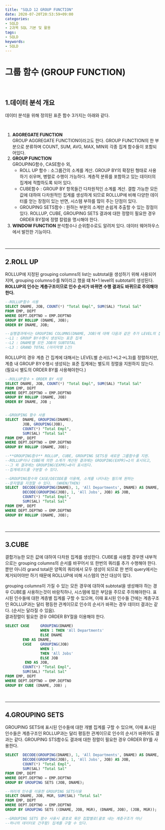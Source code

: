 ```yaml
---
title: "SQLD 12 GROUP FUNCTION"
date: 2020-07-20T20:53:59+09:00
categories:
- SQLD
- 2과목 SQL 기본 및 활용
tags:
- SQLD
keywords:
- SQLD
---
```


<!--more-->

# 그룹 함수 (GROUP FUNCTION)

&nbsp;


## 1.데이터 분석 개요

데이터 분석을 위해 정의된 표준 함수 3가지는 아래와 같다.

&nbsp;

1. **AGGREGATE FUNCTION**   
    GROUP AGGREGATE FUNCTION이라고도 한다. GROUP FUNCTION의 한 부분으로 분류하며 COUNT, SUM, AVG, MAX, MIN외 각종 집계 함수들이 포함되어있다.
2. **GROUP FUNCTION**   
    GROUPING함수, CASE함수 외, 
    - ROLL UP 함수 : 소그룹간의 소계를 계산. GROUP BY의 확장된 형태로 사용하기 쉬우며, 병렬로 수행이 가능하다. 계층적 분류를 포함하고 있는 데이터의 집계에 적합하도록 되어 있다.   
    - CUBE함수 : GROUP BY 항목들간 다차원적인 소계를 계산. 결합 가능한 모든 값에 대하여 다차원적인 집계를 생성하게 되므로 ROLLUP에 비해 다양한 데이터를 얻는 장점이 있는 반면, 시스템 부하를 많이 주는 단점이 있다.   
    - GROUPING SETS함수 : 원하는 부분의 소계만 손쉽게 추출할 수 있는 장점이 있다.
    ROLLUP, CUBE, GROUPING SETS 결과에 대한 정렬이 필요한 경우 ORDER BY절에 정렬 칼럼을 명시해야 한다.
3. **WINDOW FUNCTION**
    분석함수나 순위함수로도 알려져 있다. 데이터 웨어하우스에서 발전한 기능이다.

&nbsp;

-----

## 2.ROLL UP

ROLLUP에 지정된 grouping columns의 list는 subtotal을 생성하기 위해 사용되어지며, grouping columns수를 N이라고 했을 떄 N+1 level의 subtotal이 생성된다. **ROLLUP의 인수는 계층구조이므로 인수 순서가 바뀌면 수행 결과도 바뀌므로 주의해야한다.**

```sql
--ROLLUP함수 사용
SELECT DNAME, JOB, COUNT(*) "Total Empl", SUM(SAL) "Total Sal" 
FROM EMP, DEPT 
WHERE DEPT.DEPTNO = EMP.DEPTNO 
GROUP BY ROLLUP (DNAME, JOB);
ORDER BY DNAME, JOB;

--실행결과에서는 GROUPING COLUMNS(DNAME, JOB)에 대해 다음과 같은 추가 LEVEL의 집계가 생성된다.
--L1 : GROUP BY수행시 생성되는 표준 집계
--L2 : DNAME별 모든 JOB의 SUBTOTAL
--L3 : GRAND TOTAL (마지막행 1건)
```

ROLLUP의 경우 계층 간 집계에 대해서는 LEVEL별 순서(L1->L2->L3)를 정렬하지만, 계층 내 GROUP BY수행시 생성되는 표준 집계에는 별도의 정렬을 지원하지 않는다. (필요시 별도의 ORDER BY를 사용해야한다.)


```sql
--ROLLUP함수 + ORDER BY 사용
SELECT DNAME, JOB, COUNT(*) "Total Empl", SUM(SAL) "Total Sal" 
FROM EMP, DEPT 
WHERE DEPT.DEPTNO = EMP.DEPTNO 
GROUP BY ROLLUP (DNAME, JOB) 
ORDER BY DNAME, JOB ;


--GROUPING 함수 사용
SELECT  DNAME, GROUPING(DNAME), 
        JOB, GROUPING(JOB), 
        COUNT(*) "Total Empl", 
        SUM(SAL) "Total Sal" 
FROM EMP, DEPT 
WHERE DEPT.DEPTNO = EMP.DEPTNO 
GROUP BY ROLLUP (DNAME, JOB);

--**GROUPING함수** ROLLUP, CUBE, GROUPING SETS등 새로운 그룹함수를 지원.
--ROLLUP이나 CUBE에 의한 소계가 계산된 결과에는 GROUPING(EXPR)=1이 표시되고,
--그 외 결과에는 GROUPING(EXPR)=0이 표시된다.
--집계레코드를 구분할 수 있다.

--GROUPING함수와 CASE/DECODE를 이용해, 소계를 나타내는 필드에 원하는 
--문자열을 지정할 수 있다.  (WHEN/THEN)
SELECT  DECODE(GROUPING(DNAME), 1, 'All Departments', DNAME) AS DNAME, 
        DECODE(GROUPING(JOB), 1, 'All Jobs', JOB) AS JOB, 
        COUNT(*) "Total Empl", 
        SUM(SAL) "Total Sal" 
FROM EMP, DEPT 
WHERE DEPT.DEPTNO = EMP.DEPTNO 
GROUP BY ROLLUP (DNAME, JOB);
```

&nbsp;

-----

## 3.CUBE

결합가능한 모든 값에 대하여 다차원 집계를 생성한다. CUBE를 사용할 경우엔 내부적으로는 grouping columns의 순서를 바꾸어서 또 한번의 쿼리를 추가 수행해야 한다. 뿐만 아니라 grand total은 양쪽의 쿼리에서 모두 생성이 되므로 한 번의 query에서는 제거되어야만 하기 때문에 ROLLUP에 비해 시스템의 연산 대상이 많다.   

grouping columns이 가질 수 있는 모든 경우에 대하여 subtotal을 생성해야 하는 경우 CUBE를 사용하는것이 바람직하나, 시스템에 많은 부담을 주므로 주의해야한다. 표시된 인수들에 대한 계층별 집계를 구할 수 있으며, 이때 표시된 인수들 간에는 계층구조인 ROLLUP과는 달리 평등한 관계이므로 인수의 순서가 바뀌는 경우 데이터 결과는 같다. (순서는 달라질 수 있음).   
결과정렬이 필요한 경우 ORDER BY절을 이용해야 한다.

```sql
SELECT CASE     GROUPING(DNAME) 
                WHEN 1 THEN 'All Departments' 
                ELSE DNAME 
        END AS DNAME, 
        CASE    GROUPING(JOB) 
                WHEN 1 
                THEN 'All Jobs' 
                ELSE JOB
         END AS JOB, 
        COUNT(*) "Total Empl", 
        SUM(SAL) "Total Sal" 
FROM EMP, DEPT 
WHERE DEPT.DEPTNO = EMP.DEPTNO 
GROUP BY CUBE (DNAME, JOB) ;
```

&nbsp;

-----

## 4.GROUPING SETS

GROUPING SETS에 표시된 인수들에 대한 개별 집계를 구할 수 있으며, 이때 표시된 인수들은 계층구조인 ROLLUP과는 달리 평등한 관계이므로 인수의 순서가 바뀌어도 결과는 같다. GROUPING STS함수도 결과에 대한 정렬이 필요한 경우 ORDER BY를 사용한다.

```sql
SELECT  DECODE(GROUPING(DNAME), 1, 'All Departments', DNAME) AS DNAME, 
        DECODE(GROUPING(JOB), 1, 'All Jobs', JOB) AS JOB, 
        COUNT(*) "Total Empl", 
        SUM(SAL) "Total Sal" 
FROM EMP, DEPT 
WHERE DEPT.DEPTNO = EMP.DEPTNO 
GROUP BY GROUPING SETS (JOB, DNAME);

--여러개 인수를 이용한 GROUPING SETS이용
SELECT DNAME, JOB, MGR, SUM(SAL) "Total Sal" 
FROM EMP, DEPT 
WHERE DEPT.DEPTNO = EMP.DEPTNO 
GROUP BY GROUPING SETS ((DNAME, JOB, MGR), (DNAME, JOB), (JOB, MGR)); 

--GROUPING SETS 함수 사용시 괄호로 묶은 집합별로(괄호 내는 계층구조가 아닌 
--하나의 데이터로 간주함) 집계를 구할 수 있다.
```